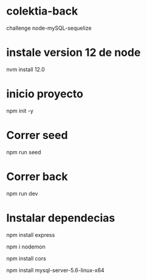 # colektia-back
challenge node-mySQL-sequelize

# instale version 12 de node
nvm install 12.0 

# inicio proyecto
npm init -y

# Correr seed
npm run seed

# Correr back
npm run dev

# Instalar dependecias
npm install express 

npm i nodemon

npm install cors

npm install mysql-server-5.6-linux-x64